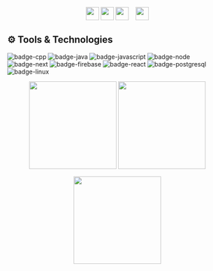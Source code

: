 <!-- [![Header](https://i.imgur.com/tJsN2bP.png)](https://github.com/owishiboo) -->

<p align="center">
  <a href="mailto:nalamowishi999@gmail.com"><img height="30" src="https://i.imgur.com/FOxl535.png"></a>
  <a href="https://www.linkedin.com/in/nowshin-alam-owishi/"><img height="30" src="https://i.imgur.com/HvkYBE2.png"></a>
  <a href="https://www.facebook.com/nowshin.alam.owishi"><img height="30" src="https://i.imgur.com/wyJq4zr.png"></a>&nbsp;&nbsp;&nbsp;
  <a href="https://github.com/owishiboo"><img height="30" src="https://i.imgur.com/XJ3InNT.jpg"></a>
</p>

## ⚙️ Tools & Technologies

![badge-cpp](https://img.shields.io/badge/language-c%2B%2B-D6EAF8?style=for-the-badge&logo=c%2B%2B&logoColor=white&labelColor=AED6F1)
![badge-java](https://img.shields.io/badge/code-java-D6EAF8?style=for-the-badge&logo=java&logoColor=white&labelColor=AED6F1)
![badge-javascript](https://img.shields.io/badge/code-javascript-D6EAF8?style=for-the-badge&logo=javascript&logoColor=white&labelColor=21223e)
![badge-node](https://img.shields.io/badge/framework-node_js-D6EAF8?style=for-the-badge&logo=npm&logoColor=white&labelColor=AED6F1)
![badge-next](https://img.shields.io/badge/framework-next-D6EAF8?style=for-the-badge&logo=npm&logoColor=white&labelColor=AED6F1)
![badge-firebase](https://img.shields.io/badge/database-firebase-D6EAF8?style=for-the-badge&logo=firebase&logoColor=white&labelColor=AED6F1)
![badge-react](https://img.shields.io/badge/library-react-D6EAF8?style=for-the-badge&logo=react&logoColor=white&labelColor=AED6F1)
![badge-postgresql](https://img.shields.io/badge/database-postgresql-D6EAF8?style=for-the-badge&logo=postgresql&logoColor=white&labelColor=AED6F1)
![badge-linux](https://img.shields.io/badge/os-linux-f6c819?style=for-the-badge&logo=linux&logoColor=white&labelColor=AED6F1)

<p align="center" >
  <img  height="200" src="https://github-readme-stats.vercel.app/api/top-langs/?username=owishiboo&hide=html,makefile&bg_color=21223e&title_color=f6c819&text_color=fff&count_private=true&langs_count=5" />

  <img height="200" src="https://github-readme-stats.vercel.app/api?username=owishiboo&bg_color=21223e&title_color=f6c819&text_color=fff&show_icons=true&icon_color=fff&count_private=true" />
</p>
<p align="center" >
  <img height="200" src="https://github-profile-trophy.vercel.app/?username=owishiboo&theme=gruvbox&row=2&margin-w=5&margin-h=5&count_private=true"/>
</p>
